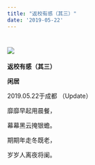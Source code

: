 ```yaml
---
title: "返校有感（其三）"
date: '2019-05-22'
---
```

  #  ![](/images/heshui.jpg)
  
  **返校有感（其三）**
  
  **闲居**

2019.05.22于成都 （Update） 

靡靡早起用晨餐， 

幕幕黑云掩银蟾。 

期期年走冬既老， 

岁岁人离夜将阑。 
